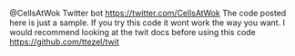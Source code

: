 @CellsAtWok Twitter bot
https://twitter.com/CellsAtWok
The code posted here is just a sample. If you try this code it wont work the way you want.
I would recommend looking at the twit docs before using this code https://github.com/ttezel/twit